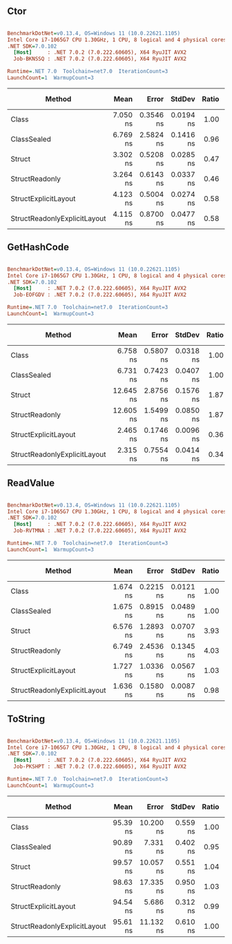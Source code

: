 ## Ctor
``` ini

BenchmarkDotNet=v0.13.4, OS=Windows 11 (10.0.22621.1105)
Intel Core i7-1065G7 CPU 1.30GHz, 1 CPU, 8 logical and 4 physical cores
.NET SDK=7.0.102
  [Host]     : .NET 7.0.2 (7.0.222.60605), X64 RyuJIT AVX2
  Job-BKNSSQ : .NET 7.0.2 (7.0.222.60605), X64 RyuJIT AVX2

Runtime=.NET 7.0  Toolchain=net7.0  IterationCount=3  
LaunchCount=1  WarmupCount=3  

```
|                       Method |     Mean |     Error |    StdDev | Ratio | RatioSD |   Gen0 | Allocated | Alloc Ratio |
|----------------------------- |---------:|----------:|----------:|------:|--------:|-------:|----------:|------------:|
|                        Class | 7.050 ns | 0.3546 ns | 0.0194 ns |  1.00 |    0.00 | 0.0153 |      64 B |        1.00 |
|                  ClassSealed | 6.769 ns | 2.5824 ns | 0.1416 ns |  0.96 |    0.02 | 0.0153 |      64 B |        1.00 |
|                       Struct | 3.302 ns | 0.5208 ns | 0.0285 ns |  0.47 |    0.00 | 0.0057 |      24 B |        0.38 |
|               StructReadonly | 3.264 ns | 0.6143 ns | 0.0337 ns |  0.46 |    0.00 | 0.0057 |      24 B |        0.38 |
|         StructExplicitLayout | 4.123 ns | 0.5004 ns | 0.0274 ns |  0.58 |    0.00 |      - |         - |        0.00 |
| StructReadonlyExplicitLayout | 4.115 ns | 0.8700 ns | 0.0477 ns |  0.58 |    0.01 |      - |         - |        0.00 |

## GetHashCode
``` ini

BenchmarkDotNet=v0.13.4, OS=Windows 11 (10.0.22621.1105)
Intel Core i7-1065G7 CPU 1.30GHz, 1 CPU, 8 logical and 4 physical cores
.NET SDK=7.0.102
  [Host]     : .NET 7.0.2 (7.0.222.60605), X64 RyuJIT AVX2
  Job-EOFGDV : .NET 7.0.2 (7.0.222.60605), X64 RyuJIT AVX2

Runtime=.NET 7.0  Toolchain=net7.0  IterationCount=3  
LaunchCount=1  WarmupCount=3  

```
|                       Method |      Mean |     Error |    StdDev | Ratio | RatioSD | Allocated | Alloc Ratio |
|----------------------------- |----------:|----------:|----------:|------:|--------:|----------:|------------:|
|                        Class |  6.758 ns | 0.5807 ns | 0.0318 ns |  1.00 |    0.00 |         - |          NA |
|                  ClassSealed |  6.731 ns | 0.7423 ns | 0.0407 ns |  1.00 |    0.01 |         - |          NA |
|                       Struct | 12.645 ns | 2.8756 ns | 0.1576 ns |  1.87 |    0.02 |         - |          NA |
|               StructReadonly | 12.605 ns | 1.5499 ns | 0.0850 ns |  1.87 |    0.01 |         - |          NA |
|         StructExplicitLayout |  2.465 ns | 0.1746 ns | 0.0096 ns |  0.36 |    0.00 |         - |          NA |
| StructReadonlyExplicitLayout |  2.315 ns | 0.7554 ns | 0.0414 ns |  0.34 |    0.01 |         - |          NA |

## ReadValue
``` ini

BenchmarkDotNet=v0.13.4, OS=Windows 11 (10.0.22621.1105)
Intel Core i7-1065G7 CPU 1.30GHz, 1 CPU, 8 logical and 4 physical cores
.NET SDK=7.0.102
  [Host]     : .NET 7.0.2 (7.0.222.60605), X64 RyuJIT AVX2
  Job-RVTMNA : .NET 7.0.2 (7.0.222.60605), X64 RyuJIT AVX2

Runtime=.NET 7.0  Toolchain=net7.0  IterationCount=3  
LaunchCount=1  WarmupCount=3  

```
|                       Method |     Mean |     Error |    StdDev | Ratio | RatioSD | Allocated | Alloc Ratio |
|----------------------------- |---------:|----------:|----------:|------:|--------:|----------:|------------:|
|                        Class | 1.674 ns | 0.2215 ns | 0.0121 ns |  1.00 |    0.00 |         - |          NA |
|                  ClassSealed | 1.675 ns | 0.8915 ns | 0.0489 ns |  1.00 |    0.02 |         - |          NA |
|                       Struct | 6.576 ns | 1.2893 ns | 0.0707 ns |  3.93 |    0.05 |         - |          NA |
|               StructReadonly | 6.749 ns | 2.4536 ns | 0.1345 ns |  4.03 |    0.07 |         - |          NA |
|         StructExplicitLayout | 1.727 ns | 1.0336 ns | 0.0567 ns |  1.03 |    0.03 |         - |          NA |
| StructReadonlyExplicitLayout | 1.636 ns | 0.1580 ns | 0.0087 ns |  0.98 |    0.01 |         - |          NA |

## ToString
``` ini

BenchmarkDotNet=v0.13.4, OS=Windows 11 (10.0.22621.1105)
Intel Core i7-1065G7 CPU 1.30GHz, 1 CPU, 8 logical and 4 physical cores
.NET SDK=7.0.102
  [Host]     : .NET 7.0.2 (7.0.222.60605), X64 RyuJIT AVX2
  Job-PKSHPT : .NET 7.0.2 (7.0.222.60605), X64 RyuJIT AVX2

Runtime=.NET 7.0  Toolchain=net7.0  IterationCount=3  
LaunchCount=1  WarmupCount=3  

```
|                       Method |     Mean |     Error |   StdDev | Ratio |   Gen0 | Allocated | Alloc Ratio |
|----------------------------- |---------:|----------:|---------:|------:|-------:|----------:|------------:|
|                        Class | 95.39 ns | 10.200 ns | 0.559 ns |  1.00 | 0.1128 |     472 B |        1.00 |
|                  ClassSealed | 90.89 ns |  7.331 ns | 0.402 ns |  0.95 | 0.1128 |     472 B |        1.00 |
|                       Struct | 99.57 ns | 10.057 ns | 0.551 ns |  1.04 | 0.1128 |     472 B |        1.00 |
|               StructReadonly | 98.63 ns | 17.335 ns | 0.950 ns |  1.03 | 0.1128 |     472 B |        1.00 |
|         StructExplicitLayout | 94.54 ns |  5.686 ns | 0.312 ns |  0.99 | 0.1147 |     480 B |        1.02 |
| StructReadonlyExplicitLayout | 95.61 ns | 11.132 ns | 0.610 ns |  1.00 | 0.1147 |     480 B |        1.02 |


